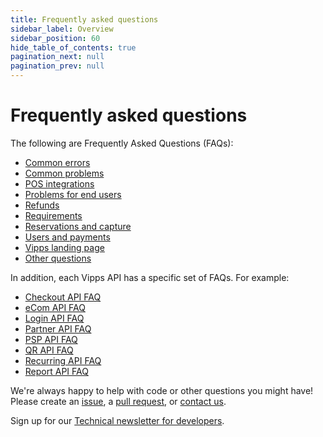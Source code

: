 ```yaml
---
title: Frequently asked questions
sidebar_label: Overview
sidebar_position: 60
hide_table_of_contents: true
pagination_next: null
pagination_prev: null
---
```



# Frequently asked questions



The following are Frequently Asked Questions (FAQs):

* [Common errors](common-errors-faq.md)
* [Common problems](common-problems-faq.md)
* [POS integrations](pos-integrations-faq.md)
* [Problems for end users](problems-for-end-users-faq.md)
* [Refunds](refunds-faq.md)
* [Requirements](requirements-faq.md)
* [Reservations and capture](reserve-and-capture-faq.md)
* [Users and payments](users-and-payments-faq.md)
* [Vipps landing page](vipps-landing-page-faq.md)
* [Other questions](other-faq.md)

In addition, each Vipps API has a specific set of FAQs. For example:

* [Checkout API FAQ](/docs/APIs/checkout-api/vipps-checkout-api-faq)
* [eCom API FAQ](/docs/APIs/ecom-api/vipps-ecom-api-faq)
* [Login API FAQ](/docs/APIs/login-api/vipps-login-api-faq)
* [Partner API FAQ](/docs/APIs/partner-api/vipps-partner-api-faq)
* [PSP API FAQ](/docs/APIs/psp-api/vipps-psp-api-faq)
* [QR API FAQ](/docs/APIs/qr-api/vipps-qr-api-faq)
* [Recurring API FAQ](/docs/APIs/recurring-api/vipps-recurring-api-faq)
* [Report API FAQ](/docs/APIs/report-api/vipps-report-api-faq)

We're always happy to help with code or other questions you might have!
Please create an [issue](https://github.com/vippsas/vipps-developers/issues),
a [pull request](https://github.com/vippsas/vipps-developers/pulls),
or [contact us](/docs/vipps-developers/contact).

Sign up for our [Technical newsletter for developers](/docs/vipps-developers/newsletters).
